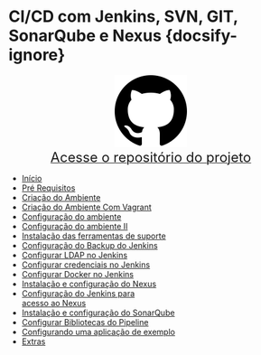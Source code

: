 # CI/CD com Jenkins, SVN, GIT, SonarQube e Nexus {docsify-ignore}

<div align="center">
  <a href="https://github.com/marcelomrwin/jenkins-cicd" target="_blank">
    <img src="images/github.png" width="128" height="128" title="Ir para o repositório do projeto"/>
  </a>
  <br/>
  <a href="https://github.com/marcelomrwin/jenkins-cicd" target="_blank">
  <span><font size="5em;">Acesse o repositório do projeto</font></span>
  </a>
</div>

- [Início](/)
- [Pré Requisitos](/pre_reqs.md)
- [Criação do Ambiente](/cria_amb.md)
- [Criação do Ambiente Com Vagrant](/cria_amb_vagrant.md)
- [Configuração do ambiente](/configurar_amb_I.md)
- [Configuração do ambiente II](/configurar_amb_II.md)
- [Instalação das ferramentas de suporte](/suporte.md)
- [Configuração do Backup do Jenkins](/configurar_amb_III.md)  
- [Configurar LDAP no Jenkins](/config_ldap_jenkins.md)
- [Configurar credenciais no Jenkins](/jenkins_credentials.md)
- [Configurar Docker no Jenkins](/jenkins_docker.md)
- [Instalação e configuração do Nexus](/nexus.md)
- [Configuração do Jenkins para<br/> acesso ao Nexus](/jenkins_nexus.md)
- [Instalação e configuração do SonarQube](/sonarqube.md)
- [Configurar Bibliotecas do Pipeline](/groovy_libs.md)
- [Configurando uma aplicação de exemplo](/app_exemplo.md)
- [Extras](/extras.md)
